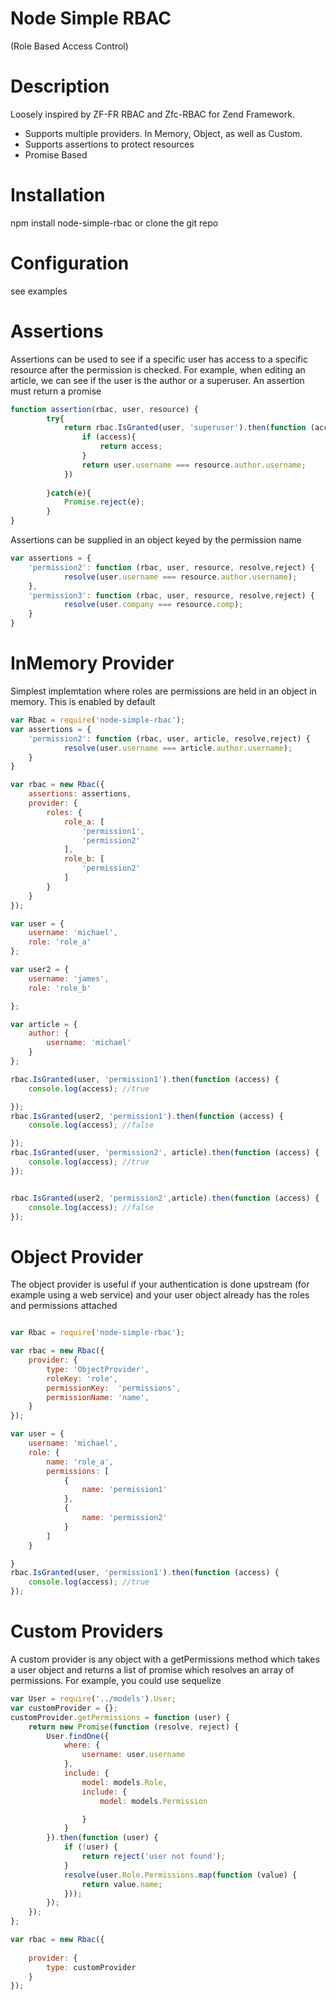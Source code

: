 
# Node Simple RBAC
(Role Based Access Control)

# Description

Loosely inspired by ZF-FR RBAC and Zfc-RBAC for Zend Framework.
* Supports multiple providers. In Memory, Object, as well as Custom.
* Supports assertions to protect resources
* Promise Based

# Installation
npm install node-simple-rbac or clone the git repo

# Configuration
see examples

# Assertions

Assertions can be used to see if a specific user has access to a specific resource after the permission is checked. For example, when editing an article, we can see if the user is the author or a superuser. An assertion must return a promise
```js
function assertion(rbac, user, resource) {
        try{
            return rbac.IsGranted(user, 'superuser').then(function (access) {
                if (access){
                    return access;
                }
                return user.username === resource.author.username;
            })
            
        }catch(e){
            Promise.reject(e);
        }
}
```

Assertions can be supplied in an object keyed by the permission name
```js
var assertions = {
    'permission2': function (rbac, user, resource, resolve,reject) {
            resolve(user.username === resource.author.username);
    },
    'permission3': function (rbac, user, resource, resolve,reject) {
            resolve(user.company === resource.comp);
    }
}

```

# InMemory Provider

Simplest implemtation where roles are permissions are held in an object in memory. This is enabled by default

```js
var Rbac = require('node-simple-rbac');
var assertions = {
    'permission2': function (rbac, user, article, resolve,reject) {
            resolve(user.username === article.author.username);
    }
}

var rbac = new Rbac({
    assertions: assertions,
    provider: {
        roles: {
            role_a: [ 
                'permission1', 
                'permission2'
            ],
            role_b: [ 
                'permission2'
            ]
        } 
    }	
});

var user = {
    username: 'michael',
    role: 'role_a'
};

var user2 = {
    username: 'james',
    role: 'role_b'

};

var article = {
    author: {
        username: 'michael'
    }
};

rbac.IsGranted(user, 'permission1').then(function (access) {
    console.log(access); //true

});
rbac.IsGranted(user2, 'permission1').then(function (access) {
    console.log(access); //false

});
rbac.IsGranted(user, 'permission2', article).then(function (access) {
    console.log(access); //true
});


rbac.IsGranted(user2, 'permission2',article).then(function (access) {
    console.log(access); //false
});

```


# Object Provider

The object provider is useful if your authentication is done upstream (for example using a web service) and your user object already has the roles and permissions attached
```js

var Rbac = require('node-simple-rbac');

var rbac = new Rbac({
    provider: {
        type: 'ObjectProvider',
        roleKey: 'role',
        permissionKey:  'permissions',
        permissionName: 'name',
    }	
});

var user = {
    username: 'michael',
    role: {
        name: 'role_a',
        permissions: [
            {
                name: 'permission1'
            },
            {
                name: 'permission2'
            }
        ]
    }

}
rbac.IsGranted(user, 'permission1').then(function (access) {
    console.log(access); //true
});
```
# Custom Providers

A custom provider is any object with a getPermissions method which takes a user object and returns a list of promise which resolves an array of permissions.
For example, you could use sequelize

```js
var User = require('../models').User;
var customProvider = {};
customProvider.getPermissions = function (user) {
    return new Promise(function (resolve, reject) {
        User.findOne({
            where: {
                username: user.username
            },
            include: {
                model: models.Role,
                include: {
                    model: models.Permission

                }
            }
        }).then(function (user) {
            if (!user) {
                return reject('user not found');
            }
            resolve(user.Role.Permissions.map(function (value) {
                return value.name;
            }));
        });
    });
};

var rbac = new Rbac({
    
    provider: {
        type: customProvider
    }	
});



